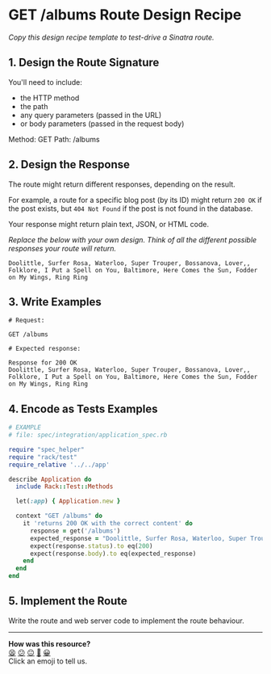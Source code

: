# GET /albums Route Design Recipe

_Copy this design recipe template to test-drive a Sinatra route._

## 1. Design the Route Signature

You'll need to include:
  * the HTTP method
  * the path
  * any query parameters (passed in the URL)
  * or body parameters (passed in the request body)

  Method: GET
  Path: /albums

## 2. Design the Response

The route might return different responses, depending on the result.

For example, a route for a specific blog post (by its ID) might return `200 OK` if the post exists, but `404 Not Found` if the post is not found in the database.

Your response might return plain text, JSON, or HTML code. 

_Replace the below with your own design. Think of all the different possible responses your route will return._

```
Doolittle, Surfer Rosa, Waterloo, Super Trouper, Bossanova, Lover,, Folklore, I Put a Spell on You, Baltimore, Here Comes the Sun, Fodder on My Wings, Ring Ring

```

## 3. Write Examples

```
# Request:

GET /albums

# Expected response:

Response for 200 OK
Doolittle, Surfer Rosa, Waterloo, Super Trouper, Bossanova, Lover,, Folklore, I Put a Spell on You, Baltimore, Here Comes the Sun, Fodder on My Wings, Ring Ring
```

## 4. Encode as Tests Examples

```ruby
# EXAMPLE
# file: spec/integration/application_spec.rb

require "spec_helper"
require "rack/test"
require_relative '../../app'

describe Application do
  include Rack::Test::Methods

  let(:app) { Application.new }

  context "GET /albums" do
    it 'returns 200 OK with the correct content' do
      response = get('/albums')
      expected_response = "Doolittle, Surfer Rosa, Waterloo, Super Trouper, Bossanova, Lover,, Folklore, I Put a Spell on You, Baltimore, Here Comes the Sun, Fodder on My Wings, Ring Ring"
      expect(response.status).to eq(200)
      expect(response.body).to eq(expected_response)
    end
  end
end
```

## 5. Implement the Route

Write the route and web server code to implement the route behaviour.

<!-- BEGIN GENERATED SECTION DO NOT EDIT -->

---

**How was this resource?**  
[😫](https://airtable.com/shrUJ3t7KLMqVRFKR?prefill_Repository=makersacademy%2Fweb-applications&prefill_File=resources%2Fmusic_library_database_app%2Froutes.md&prefill_Sentiment=😫) [😕](https://airtable.com/shrUJ3t7KLMqVRFKR?prefill_Repository=makersacademy%2Fweb-applications&prefill_File=resources%2Fmusic_library_database_app%2Froutes.md&prefill_Sentiment=😕) [😐](https://airtable.com/shrUJ3t7KLMqVRFKR?prefill_Repository=makersacademy%2Fweb-applications&prefill_File=resources%2Fmusic_library_database_app%2Froutes.md&prefill_Sentiment=😐) [🙂](https://airtable.com/shrUJ3t7KLMqVRFKR?prefill_Repository=makersacademy%2Fweb-applications&prefill_File=resources%2Fmusic_library_database_app%2Froutes.md&prefill_Sentiment=🙂) [😀](https://airtable.com/shrUJ3t7KLMqVRFKR?prefill_Repository=makersacademy%2Fweb-applications&prefill_File=resources%2Fmusic_library_database_app%2Froutes.md&prefill_Sentiment=😀)  
Click an emoji to tell us.

<!-- END GENERATED SECTION DO NOT EDIT -->
